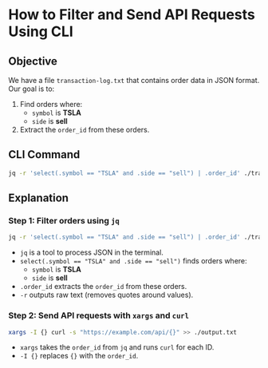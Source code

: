 # How to Filter and Send API Requests Using CLI

## Objective
We have a file `transaction-log.txt` that contains order data in JSON format. Our goal is to:

1. Find orders where:
   - `symbol` is **TSLA**
   - `side` is **sell**
2. Extract the `order_id` from these orders.

## CLI Command
```bash
jq -r 'select(.symbol == "TSLA" and .side == "sell") | .order_id' ./transaction-log.txt | xargs -I {} curl -s "https://example.com/api/{}" >> ./output.txt
```

## Explanation
### **Step 1: Filter orders using `jq`**
```bash
jq -r 'select(.symbol == "TSLA" and .side == "sell") | .order_id' ./transaction-log.txt
```
- `jq` is a tool to process JSON in the terminal.
- `select(.symbol == "TSLA" and .side == "sell")` finds orders where:
  - `symbol` is **TSLA**
  - `side` is **sell**
- `.order_id` extracts the `order_id` from these orders.
- `-r` outputs raw text (removes quotes around values).



### **Step 2: Send API requests with `xargs` and `curl`**
```bash
xargs -I {} curl -s "https://example.com/api/{}" >> ./output.txt
```
- `xargs` takes the `order_id` from `jq` and runs `curl` for each ID.
- `-I {}` replaces `{}` with the `order_id`.
